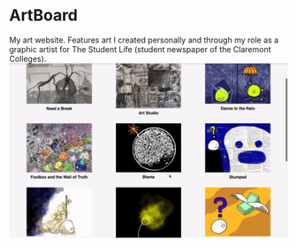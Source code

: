# ArtBoard

My art website. Features art I created personally and through my role as a graphic artist for The Student Life (student newspaper of the Claremont Colleges).
![artboard](artboard2.gif)

